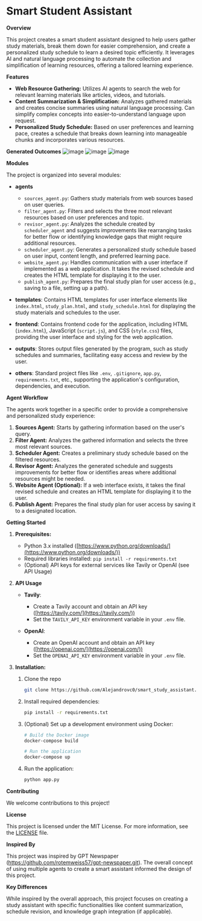 # Smart Student Assistant

**Overview**

This project creates a smart student assistant designed to help users gather study materials, break them down for easier comprehension, and create a personalized study schedule to learn a desired topic efficiently. It leverages AI and natural language processing to automate the collection and simplification of learning resources, offering a tailored learning experience.

**Features**

- **Web Resource Gathering:** Utilizes AI agents to search the web for relevant learning materials like articles, videos, and tutorials.
- **Content Summarization & Simplification:** Analyzes gathered materials and creates concise summaries using natural language processing. Can simplify complex concepts into easier-to-understand language upon request.
- **Personalized Study Schedule:** Based on user preferences and learning pace, creates a schedule that breaks down learning into manageable chunks and incorporates various resources.

**Generated Outcomes**
![image](https://github.com/user-attachments/assets/20f77f2d-e629-439b-b170-87e410bc7289)
![image](https://github.com/user-attachments/assets/ea534153-274d-4e8a-8406-b1b45ebdda4b)
![image](https://github.com/user-attachments/assets/9b569d86-3c8d-4c17-90b0-169de0724987)



**Modules**

The project is organized into several modules:

- **agents**

  - `sources_agent.py`: Gathers study materials from web sources based on user queries.
  - `filter_agent.py`: Filters and selects the three most relevant resources based on user preferences and topic.
  - `revisor_agent.py`: Analyzes the schedule created by `scheduler_agent` and suggests improvements like rearranging tasks for better flow or identifying knowledge gaps that might require additional resources.
  - `scheduler_agent.py`: Generates a personalized study schedule based on user input, content length, and preferred learning pace.
  - `website_agent.py`: Handles communication with a user interface if implemented as a web application. It takes the revised schedule and creates the HTML template for displaying it to the user.
  - `publish_agent.py`: Prepares the final study plan for user access (e.g., saving to a file, setting up a path).

- **templates**: Contains HTML templates for user interface elements like `index.html`, `study_plan.html`, and `study_schedule.html` for displaying the study materials and schedules to the user.

- **frontend**: Contains frontend code for the application, including HTML (`index.html`), JavaScript (`script.js`), and CSS (`style.css`) files, providing the user interface and styling for the web application.

- **outputs**: Stores output files generated by the program, such as study schedules and summaries, facilitating easy access and review by the user.

- **others**: Standard project files like `.env`, `.gitignore`, `app.py`, `requirements.txt`, etc., supporting the application's configuration, dependencies, and execution.

**Agent Workflow**

The agents work together in a specific order to provide a comprehensive and personalized study experience:

1. **Sources Agent:** Starts by gathering information based on the user's query.
2. **Filter Agent:** Analyzes the gathered information and selects the three most relevant sources.
3. **Scheduler Agent:** Creates a preliminary study schedule based on the filtered resources.
4. **Revisor Agent:** Analyzes the generated schedule and suggests improvements for better flow or identifies areas where additional resources might be needed.
5. **Website Agent (Optional):** If a web interface exists, it takes the final revised schedule and creates an HTML template for displaying it to the user.
6. **Publish Agent:** Prepares the final study plan for user access by saving it to a designated location.

**Getting Started**

1.  **Prerequisites:**

    - Python 3.x installed ([https://www.python.org/downloads/](https://www.python.org/downloads/))
    - Required libraries installed: `pip install -r requirements.txt`
    - (Optional) API keys for external services like Tavily or OpenAI (see API Usage)

2.  **API Usage**

    - **Tavily**:

      - Create a Tavily account and obtain an API key ([https://tavily.com/](https://tavily.com/))
      - Set the `TAVILY_API_KEY` environment variable in your `.env` file.

    - **OpenAI**:
      - Create an OpenAI account and obtain an API key ([https://openai.com/](https://openai.com/))
      - Set the `OPENAI_API_KEY` environment variable in your `.env` file.

3.  **Installation:**

    1. Clone the repo

       ```bash
       git clone https://github.com/Alejandrovc0/smart_study_assistant.git
       ```

    2. Install required dependencies:

       ```bash
       pip install -r requirements.txt
       ```

    3. (Optional) Set up a development environment using Docker:

       ```bash
       # Build the Docker image
       docker-compose build

       # Run the application
       docker-compose up
       ```

    4. Run the application:

       ```bash
       python app.py
       ```

**Contributing**

We welcome contributions to this project!

**License**

This project is licensed under the MIT License. For more information, see the [LICENSE](LICENSE) file.

**Inspired By**

This project was inspired by GPT Newspaper (https://github.com/rotemweiss57/gpt-newspaper.git).  The overall concept of using multiple agents to create a smart assistant informed the design of this project. 

**Key Differences**

While inspired by the overall approach, this project focuses on creating a study assistant with specific functionalities like content summarization, schedule revision, and knowledge graph integration (if applicable).

